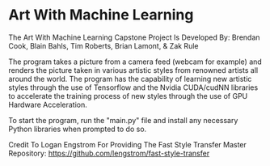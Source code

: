 # Art With Machine Learning
The Art With Machine Learning Capstone Project Is Developed By: Brendan Cook, Blain Bahls, Tim Roberts, Brian Lamont, & Zak Rule

The program takes a picture from a camera feed (webcam for example) and renders the picture taken in various artistic styles from renowned artists all around the world. The program has the capability of learning new artistic styles through the use of Tensorflow and the Nvidia CUDA/cudNN libraries to accelerate the training process of new styles through the use of GPU Hardware Acceleration.

To start the program, run the "main.py" file and install any necessary Python libraries when prompted to do so.

Credit To Logan Engstrom For Providing The Fast Style Transfer Master Repository:
https://github.com/lengstrom/fast-style-transfer
